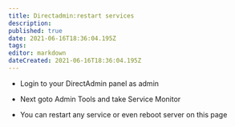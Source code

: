 ```yaml
---
title: Directadmin:restart services
description: 
published: true
date: 2021-06-16T18:36:04.195Z
tags: 
editor: markdown
dateCreated: 2021-06-16T18:36:04.195Z
---
```


- Login to your DirectAdmin panel  as admin

- Next  goto Admin Tools and take  Service Monitor

- You can restart any service or even reboot server on this page